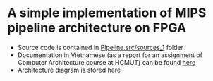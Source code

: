 # A simple implementation of MIPS pipeline architecture on FPGA
* Source code is contained in [Pipeline.src/sources_1](https://github.com/phamvannhatvu/mips-pipeline/tree/main/Pipeline.srcs/sources_1) folder
* Documentation in Vietnamese (as a report for an assignment of Computer Architecture course at HCMUT) can be found [here](https://github.com/phamvannhatvu/mips-pipeline/blob/main/Documentation.pdf)
* Architecture diagram is stored [here](https://viewer.diagrams.net/?tags=%7B%7D&highlight=0000ff&edit=_blank&layers=1&nav=1&title=PipelineForever.drawio#R7V1Zd5tIFv41PmfmQT7sy6Mdy51k4o7H7hwneemDJWJrIhk1womTXz8gAxL3FltRVRQSeeiWMBSI%2Bu6%2BnehvVi9%2FhN768SqY%2B8sTTZm%2FnOgXJ5qmu4YS%2Fy858is9olnpkYdwMX89pu4O3C5%2B%2B%2BnB7LTnxdzfFE6MgmAZLdbFg7Pg6cmfRYVjXhgGP4unfQuWxbuuvQcfHbideUt89G4xjx5fjzqmsjv%2B1l88PGZ3VpX0LysvOzk9sHn05sHPvUP69ER%2FEwZB9Ppp9fLGXyZvL3svr9ddlvw1f7DQf4qaXPAf7evs3v%2B5ev%2FRC6dfgu%2F%2Fvbh6nGi6%2FbrOD2%2F5nP7k9HGjX9k7eAiD5zW%2BXfHNe%2FfZ6env%2FeGHkf%2Byd2r6WH%2F4wcqPwl%2FxKelfnfSKFCMTK0PNz90b14zsxT7uv24zu5uX7vNDvvruVcQf0rdBfjNf%2Fnz2zj58%2FvHpn%2FcPt5a7%2Fvr4%2FXriWujFvIv%2Fo9z%2BdfbHFL2i%2BA09zf1kPeVEP%2F%2F5uIj827U3S%2F76M6aM%2BNhjtIrvf6HGH%2Bfe5nF7bvLl22K5fBMsg3C7kD49uzQv38THN1EYfPf3%2FmLNHP%2F%2BW%2FyXVfAjfdnJ9aG%2FWfze%2Fx5EXrT3PaZIf%2F%2B7P1%2Fsf10Gs%2B%2F5cxe3MvlzsomLmBrOlouHp%2FhYFCS%2FZRP%2FtMXTQ3JOctm34ClKKVdX8kfPyCU5gsFTg8bG2NEdjBXDEQwVB0Fl%2BnkqBCuXU5eEFUe71y1LMFZqUFECJYFYcSyMFUswVlRFRWC5O%2BePlUt7ak0tElbuHdMwFcFYaQiOIqJEYkVTNAwWXThYFASWq%2BmVALRcXp6R0TK37i1TNGeRHi2qSVBZhIshE2ssl0I4y%2FnlJQkrrmXrnmiskLEBEbT07v3ldbBZRIsgOWsWQ8IP9y7%2FAE5YLebz5B7nXrpufkUfsBPDk3799evOXs5%2FebfPN7P38%2FCvf96uJm69veA%2Fzc8S0yt5S0tvs1nMimgqQg%2FBRlEuLxXRAqntJvnzgt1YuUUmYYeyY6G%2F9KLFj6K1Sdq09A7XwSJ%2BwJzx2MB20i2w75vgOZz56VX71iFYyDFqFoq88MGP0EJbDOU%2Fmx5WKpZ0GFfxO79NvwZh9Bg8BE%2Fecro7CpC1O%2BdDkHCB7Ub%2Fz4%2BiXykr8J6joAhNOcAYYzD89Tn98%2FbLl%2BTLqZl9vXjZ%2F%2BPFL0pO87qnVbuiN0R7RxjnToMMfQoljFWruJAN%2BWAJjGN%2B5f3aO22dnLApf2B4n%2ByBGz%2BXUTg%2F%2FvD6BGxpSkM0dR2vpNz4D4tNIrwggdVoAVC05jIxd20p%2B7oClobJIo9BuPgdS2NvmZ4iM5en9mFZJLcESVBzk9MZ6e5rg1vbod2et9naw9hJTanfSqLOxW8rDbSVMQnHBxL1%2FvLdRTfd%2FkAJUgcc1yBZaIRttKDiw24bsX3WUXWGDPk%2BiKJgRVZjEkUGUa0u%2BXZLomVD7m7r7qll0WkoEJektXjr2ji0cTP9Y9ONjcgMo%2BZcw5KP%2BeMA3dl8TlDejnC3oNlgEBz8JB5vcNssHAnqyOLlNkht8RapXJJBLeMXbcWCW1zHhAYwK7sVPK%2FhirBDsc%2FQ6EgWiT%2BXRBTl5FJqvEJX8NL%2FFlE5gmXmqbXkkuJjkjiZ9gGiYo7Kk5yAomXYlOSEJANcqISedgtlJwbfvm18LmqYhiPBJ5rlrRJRvYy2m1z8phCEyXK5WG%2F8YxH4JvQT6j0L%2FEy%2BsxP4%2Fssi%2Bpy99vjznuc3%2FrYTs8mXTMoibpj8k0Z5aAuHVxofjg6Qr5PpALQxGOSygMoEZ7tQwy7D0dQoMQx1QnqIWM6DnYLjZpVtVkNvPL%2FNwh6XUdS3FPVu33tIsO3NczWWzGfKiXnRVexThnyL%2FlyNLPRT3y9BTdgelxkwtQ6BjLSaWjjKqaNlSlovNo4BmJMNEdtUXbB0oHe47Gyctn4FwyD%2FqLJnh%2BcbqgA%2FhEbIXTLPNUYUXEZd5fTIjuaHTcFqawo2dPUQKBjKuKZePxkpWDcFUHDG8faTGlarGL9e5DMg3zQtTFWpyHlYZNmc2oxDIDULeBadhvmNMpJa9ux8SQ17J29wiJi3iDwMCurTpc6OguBCAxZWtiKCgjRMQdFIQXQyyDQOk4ga5idLSUSaCCLCPuk09zH%2BeLkts%2B3i7zzQ5EdUzdHQW23DiAMz75mO3dWXz0%2BzkR%2FS8UPFtZxD4IcQqO6A%2BaErhB%2FiJOLbR2810hEdHanaQagViIzgQkMiIxGlUTopINeJgnBiPaKdJPdCIVBbfnznED7Vcifwl4xkKjzCMhNjrf830%2BwlSeeAKroJwyqNdX2rZiHO6RxNWjsNMRmZuTQQgyuHVam2BnClNcRVW0buwiwKq5qRw%2FM1EbnFOo7KJ27K9DtLll4aWyex9Px4adrxmD7MgXXDOi3aMnKoT7H0dTJDPo5mJ%2B5F%2BZE%2FAp090KHZTA10hvY3K6Bnj8hVjxmAVVubF21oUik8MD8JGaW0IFUVwc1pDEIs1H%2B42DD2uuR2YLnlSJsyJDOu6w3EprjeJQg5tiWSH9tqEaEWreJhI6j36MmBzaUsEVHTbLP3aE3Js6Of7jfrLcKyLpp7pLd59NbJxyiM%2F%2F87SG5yvvbDRfxAiX69O369O1gXHvq2ePGzptTJ9036sVK%2F2VLTa7GgKzvtNQ8p2RZEpolVHlJMiVtlvIFDg%2Bz1gtS%2FQVOVJfO%2B1%2BoSWXmJLLoEqLEyWDFYtBBvVQLHQUfQMgNt03Z1gkALo%2FC0CjAELVqIN2hx0HEYMjlviHSYMhm6AcyGNVL8RDIOqykd2VtzB%2Bpe9MxuFT1rH6iTGT7s4m1lvq6JYGcXrK9WKdkoDMihhWRwdnEK2nULTMuMd0mEPTMXAPR2oYV4C3tCRG1ML6JLL9KdzI4adn6RbSvgZ5jsWKfoBKP84fn6sXB47uN6FszZhOYOpby7OSlZbmbdDZuUYM1nU%2FYumkoqnb0iNaJsA%2Ffl0XyUR8dbyomFEcPmbuKFkS1AGJmkVnPsxZCC7Q2NTG2jVdHQqgAmKypbpk70aOhCbEsPjkJ%2B4NLnKuEKfMlBYORoBHlryYCGV1EPMWrYQK8ryLMHbgry7Ln4glxgpGkEeWuQo%2BaOtOnfekMvZmvNBrbQdWo0G9iwTURLJ5P5TA2Kqp00zLoLrX452YusEsOsw%2BoVU5952DKkEJvzWVNwQXoU7JVGnT8Ae7T22EcGPouQ%2FCyTU%2BXcKFb6FSsoMYaTgdBVrBgiDAQLR%2BFu5h1hfqw%2BJ9VUD7PGesAdxFwRHcQscmneSEQ0RGRbh0lEDS10KYlIhBVvkav8RiKiICLtEClIVQbchy9%2FeK40lIWHxujHwIwb2DKBup57V0bVsqCbGQTHANyBQJA2NoEh2LDUmhkEtRGChwFBWtUBQ7Czj4c5SEVEZkeQ8hiEyoxRqnBCtmhGKSJwOmJQBAZN%2BjntGIaCm07YOLT5JsZGGCwRGndoS3avpn5urxQu2X0vnKXFdJohOczoh4eZhMHgpDHu3Nof2zhqdvbh04lmbee93Yfxp4fo9SWNO9xkhxF5ugR%2FjtgtZl65dax%2BOquwsWL9dFDZRg2pqeWHmNbWzKUQYerhiOrBo5rahESoFtKfiDmqCZMAR1QPHtW0yfEY1UJi%2B6xRnb2OEdUHhWrajC6MaiHBduao5h86SdINixNZ1RO9TXtFmhRgmSmlNuE3s2drm424crVkUrW6OZCNqQutJDik6GiILi6D8KcXzrFb4flpgZNGRp9CnU9BVQlzs4Q6FRzsiz778ClYM%2BGAlf29a8seDrKBvXLqaqbQygQo7qkrE2KsAnHPay5EdaeA2vPzMGTjXwKvOOmtGYHDqd6optX%2BWA%2FRlJy02hg3dbTcaejAa0tPGgpb1dAHuiDXRUpJsOsF2W%2FnmqfncB7KNRJXV%2B3ZhDFRnRlxcSo3UtHEXb1G%2BMALVK2mhcEuA5f6CqdKvjEjL%2F7zwHJDelj1rbKQF7Y%2F6IVXXeMQVvQFb5Q%2FM18s47BUbBdtwhlTgaGOhtHOMLKtrDepFG5RejsJaYicuoR0tZPsqvoioUYPjpa9dmPWlNmjP%2FuOaG70LNV5lvJyoBrHEuT%2FzBxLmW%2BgONIoPvD23d8fPlbsqFK%2Fo49BuPgdM0dvmZ4%2FX4Txm37dY9%2FbRIezr7CsK%2BdSNR3YVWhLsttYjbuWl5tMY%2FYqS%2B1PY%2Ba5gKhsmnrUWvnTNfIjlz4ZvMAV4VdwcVHBNvkSUIWIYRVwDgVilTITSht5V1Zvt0dLOQ8UEklx%2BXeKouCLRxc4zvQOWZiuAdr208eDYaMau2GLdHGZFKqClb7bVz3ef4li8FeofaMi%2F2rDQb%2B40bMeryoi9L2xWkmEvkedao6aS3TW99izHpzIcHdeVs80JjMwG1KuuEYBGkN12qEewZImN2TP1bvTTtWw1%2B6t95uYHjaPjZlX%2F8yoANRZNvnkm3TDtYYaADfDRtWZFzMQLZvhp3f3JNfpi2102Decmx8HOoxExPBUwrRI9sBtrbrS5oDLTBq1adpZiEdWGqLXjWGadtOGzd19oTVDAdAFBmNf6M3vd28nl59vo%2FO%2Fv9x9en%2F24%2FzN5USEtThGB4YVHeA0gYxBdIBxd0AiRWAhNH2Z%2BWuiOjwmk7DqZ6v12c6WYc49nDjDSUPrapbqdRmJ6IdUdYjmZMcSyTNDhgiJtZsgXlT9tIPW%2FbIRtZJIOmYTDUw40YATbTIelIN%2Fh9Px%2FCqXFDMyFdHg9LjJVK5KWnZkClPjNPfUBk3bjoVSdRGUSjABU3odPb%2BVOS1liK%2FJ9eMX%2B9VxUI01091rjTC%2FXCyzq2TeUkkYJPYD06eWAORZnEb%2BxYAiP3K5xQ7tEhFD%2F1ysa9yFMX%2Fihn1syBPM9eHHR%2FbCxoVNFWucc6Sbpm2d6vMihFrAzLl8mQJtN%2B1zo57sJSvmqYsHmK6oNe1zI5kRbYIotQElRmPt3K1ZiF2XGzL4maftjuBvDH61KfjlMk0h%2BHWYidsY%2FNA%2Ba5jSywz8uGL7PPSeZo9MNJ0xMEGqcnXVA6lyhXlKkibMaT0kzJGJDZeUv39erUdS40VqzmHSmS0pndmy0BlOV7zyVze%2BN2dKamMe%2BL5UczSZWtqyozadkyesc7y9yg8mktqyCAbnHMvhO7%2F6oYRd%2B5zOHX64pZ7ABj9KjVMYXlAXZUO%2FxKhqfMKMMDREGD1MJ8fq4aCJaNdF1VZUkRKG2XjlXctfWN%2FBtWl6ya%2FqOl65jvLgj1WFUB72Z8cKILcITqW%2Bd2B96na2lZvRXy8KH%2ByhiKr1mks5Rx5ytCzyryp7eHi%2BVqNE4h8rIv9Zwx72G%2F%2FhYhP1TIyHIwwdLSvSHzoxQkAfNDFWX8CJGHE1wk1XQhy10lwrtVxbJOUx1EoVeSiPv1YK%2BykL0UoFdkcuC0EfdP6yYTYkV1HDoqGDnDZKbAMjyoSZ0IwcMTbkAaYIsmA%2B%2F7OcLGSGtzSoheEmWtRqUL3ps10ZEXrZbAG52gMMGqS7%2BstYvS3KWKEmiYp0COpBEnDUO1ppEDmeOk5pZmiEj%2BkHJGPAzByRQwuCovFYqJu0JFHQgUz6IlOkxlr6jMN0xQsafsN0dwd6MMFdjfyzSgkTxnnUqvJ%2BZiSE%2B26PJDR4EtoNr2JAQ0ImUpfQBBI9ddINiV0RfimdEJ6Z%2FhEfmH6exgteTa8QTXUb1iEzxbSo1oV2QV5mXlOta7Io1yXvJPN2d8fKDh1Dlyl5uEMSF0QpXooLR2SuLGPn%2BZW%2Fkqe98yHAPinL1Q6kmzOEvcVp%2BmdXA9bqwRr98uezd%2Fbh849P%2F7x%2FuLXc9dfH79cT7B66IEn%2BGlm%2FefTmW7JLkDv3No8VfiKZSaaFGgCDJhahaQepXTOTAV3ErWTuVzh6r3Zfw48199QCjYoac0CIS3Zua1YsR2RzmVqgHkaMcCfJDS0bdt5XUw1qR1htUguzZjQW%2BZHLm9FAAu1BepMb1mBSYlbvNpKTdP1qmJEWWkm2WCZRcJjM3b7lBt%2BB5e%2F3FH03XffUpsQsMuUadhNnhjb%2BakreeHTEVoMEpRJ7qy2woDA3OcW44QNn92Hl1CeDlnlXoxGa9dBU1ZjNFcuiqLvWkhbrXoHLnDmKmLAzMsemCIQOVJ0afTB7k9tkKHQjxjFPMmxxOGFvJgecXvfoPc2XfoiAPXYwhs5QTS9upsjZdeSN5p9dno%2Buy0dtnzRv34fNi13pxq5a40u2zwMt3agf2p1adPs1HuT9lG2MGDRO6Bku1GuZtZJlxjRxX6WzD5%2B2tORFz7i1xcgeUYP3kj4kIoZ7E7c0ex6h7DFniTlbK2WPZcxQOWRmmI1KHB4zVIvwtukT0MFKVueed6yZoSVmHE2BctSTLorFUGhiEFBHkSDq8iI4PpSfoQVuZIpoN4CpRKq0rQOtPNJVt%2Bg4GmoaF1KYJO3GaPTQjZE8sUfBFBcr6cF6JDZexBbD3T1MYuucMcSJ2KqGmImMQ1saSbrxSrwo6WB1yBnJPeddwHw8lETcPBmvzk3ESslDN5Ilv9jCORvxk1neKvEDPd1v1lsYZdJrj3I2j946%2BRiF8f9%2FB8lNztd%2BuIgfKBEiu%2BPXu4N1zqZvixd%2FnvqXtmnL6ccE3Yk7ZzHzlmeptFot5vPkWfY9VK7sBNbCJwXlR27J1JQxcUtftkSkhTpj%2FrKA%2FGXTPXX3%2F9FyT5gQKp1r3MLpFtw7zh6bKmBZFhicI7S7BkttAK7ETRsoeeQabSBLey2Wgk2g7c1RWeDfKm8sYeFCJHaZNtGaSBy3ZqX%2BmT7OLYiZftJWSSDPp%2B30OERZURsQy4yMNm3Ms%2B7UPUmRJDPatLvrSBYh49px%2BIgV2KfCqookCDUycYbCayuLbSnr5d05Isyxk8W27zTAjshOFsSNtJlHV8dOFnL40OhbWSCYyt%2FKgoxt7DUesX3k2EYlfqraUN3l0bhKtcqaxpSrH6j%2FW1WQhhkpYadyrH2PbheWROaqrlbY2knfURj6rDJEZJ1bUjfUxutCnOiC%2FNF616ltUmn5SGNMaczWMk4mhyCjJjGkozUt1pWrwNzGVW0XMZCSDWGG%2B5pcmrTmDeH%2BEGrh9jpk2702iXdhwjKtSx9OwOoeoSp74uoOJPUXqHrdMB3Ye7DtBbYli%2BQieINGycWYgi3tMCQXomBeMbm22W%2FoAjXLEC%2B7woR%2BkrYX2FUluEIpmHkXgzEOODDJijTK7t3AWKM04xSjQ2%2FgDj0NTmxj6tBrWMLGw6GHetDUOvTwFdnzc3XoOfyr6o5XVevZkYeoi6UjD04cZqStaXB%2BfZ22hi7IH613ZcrREG2dzecxmjeM%2FBrHKrXcXn0Y7IJQyATqcQSw6paNQCi3k5DjouYKA7lGWl5Q2f6VGdniGNf0Ol5KufEfFpuosi0RTU7LfBHGhPNa5%2BB7m0hyMm1R6QCbn%2BYlDDVpLvw6tTvMSx1oWgXQphAOs1NbfauBptmGTtNsQ1HtN8DkXoNav9IBpegN46TMeB5%2Fv08eSTkSv8%2FOxlYzRbAffUUBYtqhLqNAg3l5BV1ghMOpC7pIGxJx%2BLfrPDbCGmvrABExT%2BoW0WJ2DAKIwCy7YiBuiVslU3PKE7eUlrLBMTpeYFdlhrEiOmyYXH36jMhu83OxWnpPPsmOrJsUFu9YlJbgG1vSS9e6XCyXGcHN%2FW%2Fe87YZ77Damc2C5dJbb%2Fx5gXI6mKo2QUkjmapVBRnp3W6Sn%2Fb0EP%2B2drcjDzGD0sJbRn745EX%2BecJxucgDDReHKoPoJHEfRFGwysC510mC4HIpkBMZgpV02xxqcAZSM6DxG17Hv2FzPpuI1vHRbi9q%2FQiabGIbhjxohTYnGY0aXvEXhxpOJStlLy9BA77BjZxBA3aTwMhFknP2OHsv7u27k8R5Xd0k6yl41SpoiHqeqBAnpWXO27Pavf8Wg8LU%2BF9hB8S6V2AVML0HsHKdQWRx6ziZ4MPHEXuisAfzXWixx6z1s1DsaQh7r73yY0MlsWj6d2BwQ6HuGH0GxKF5DdxkBiUo7eKynfNNegElDiUnwvhyyxV5AbO5Nzg980iAqSp8kKl2bpHcCzRxxG%2F6eXoU%2FDIW2r1WsQPXajKpU9mDpUYHS9htXoXB6GHAEsceRj9oj35QkzAwh6UfFIB2QmiEQ%2FaDQl%2BHAD%2BoPvpBGxAutSNUbehy5%2BY6MbD5utPWaqsYJTFis30YrBWL%2BrDQmrFNG7rIJQANHAiUqIaWEwgTDCqGRDrZdhQwD6WM2TxhoZgkNlvm2ndTMAAnpG7HfXJB6upNp3qdDhUFrNBkYgUp2abb9GsQRo%2FBQ%2FDkLae7owA3u3M%2BBME6hdb%2F%2FCj6lWpE3nMUFIG3N9jQbjXmtVxut8RibR60kVqltfHLxmlHjTHZTW9qEEGOwsWr7s8qUEehb0L9gFCNIDRUZ%2FTQLqOMr%2B6Rh9aKPFpuFztsS%2BtmhO5Aav21oV9RKO%2FG0WUJIMslmYQnYk3V7FPbhXFDoOuCJtbUYcTqZUXWNsJyArYJLMS5gCZ2Fo2OTHGOTBtgXCcIe2LpIZ0j0wGVMRPS%2FXSSdsE5oZOMTaywDcORWToaDMOrmiibK41gYwVma5J%2FAdYZ%2F%2FRfEl6XlCizlcB5gLgscFy6PS23Y7i%2BStG6Xm9%2BIeL%2BWVgbPA%2B9p9njiETRSITpMbRAbJhmIxRlOCzz%2FjkWVdJgjKHtXAnOfUuE%2FKa01ig2NVciS4RV6Ef2yE%2Fl7o1aWS1wNdguoWetjDBrtyN7ytqK7FqJfNn7C7mtCB%2BW1s5b3nLL933ilaYKO94nai4fI%2FnsUMnnrh6SLHms6WMxrpAl7zCOjDPRNsv8i%2BUeyZw61JOOnsdu8j4jDiqtVRAdQIuJurgNLtQwki5UguM4OQNNdbj4pNBHLdUVCU9NYwRPLUkYMYtr9Ru%2FIe8ITq994y1nz%2FFLjPEmlxPJSw%2BEr7vOy5SPNRzb6TN%2BqAHjxVBOdcrSBF2DS%2FWJwNXllyBafZ1dRc%2FR5ffr7x%2F%2Ffrif8O83PPaWEdJGzIYCuLEkzxljpjx2TopreKPskVmpqUSAYyt%2BBPgwAU6tqqJibm4AhyF3xq0ZiAJWVcYanV5rdFBb94Y1OqhmpmGRDoyBGvh2WSPnYk0QVD8EhLZVZahFOl29qDuypA5u506rvvyoMQ%2FGuxffTEn2S0mkuaKOO3eC7VbCxpGq5jhuHM5LGDeORHJAySCFLsTuXKYj76d0Rvn3bqpr6QvHErvtKx9spB6NJaLOGWE434iZ%2BFWxff9utYoVKq9zhvAIJgKYWOV9NJ3nIxZM2Ja%2B2RwUa8rd3TKAibZ3GRyD0LB3mVgo4Qg9w%2FZQLcBU5gYvd5wfC%2Fxo5SKEn5RiEceu7xIzdL4dci4Ke%2B2DM8eCPVoxCrEnpRTFUekesCcV35Mr65Fe8Ko1C0kBP%2BwtHiWvbAikTbxFCGyYeSsWgdglLA51h4sh2LZcTQo%2BwSrUOGKYO9M5F7JYLlp7fvbsfINw6ugpb9rRrrA7%2BWS9%2FhyuhLYPh%2BVwlashg05dVWLXLCSDcMtwOqpXEiOQeioARKCMCr6GXf7Hbl9KBj%2FqiBOEn4yutUyZLzLATTjriL0OafedG9JUA7E27z5PgmmeA22ZptYjRFE1B3VZSMNpmlwMh5IfxdcQ0HBk4zIIf3rhXGFPAdu%2Bdw3me%2FEpPGlDAS1Lo5TTmGULpQANtD9G2XKNbWeYxcUw65%2FL0NkSHOMQSYrjrt6aIeNYHUCJH2w5Sj1fHPZAldLewtGUFKaEtqbtSr4pQdce3hzYrdta4XBtodwW5jCz4rZy6sQ45pL2aOw74pwPq0eo5WyVKaeGXGNfdNryEt2qWUgKBOKYy8e1H3pP85O8ecfAvZw9ZwJqwDiHxR20cGo4RFYsmnCwY4emrnJXAjQpp5qu9AomkA6q6W7ML5XdP8qesBBcPVckh%2FeGFUU%2Frpy1%2FZ%2Fru4%2Fvb6%2BX%2BoTgQe%2BIqHKfo8x1abLUYRpAw0KhuMaqGgR1Q%2FC19%2FtAC7zo%2BKl9MNaOIjLM%2BVfe7%2Bxniu5VMpNG7eiGxk0nBNEQmjtD3dfEFERDUJ3JnAFNHwyc35mGPv74PvHe%2F724%2B3x1%2FZ%2BL9%2F7szZ8rQm3%2Flb9i1%2F1%2BfwJT%2B374Wb%2BUWQzqbeKGSIraaxjXsV9cNSXWuiIcra3qZdnZLFQxxOkA2rTgoM7G%2FjLYBnF3gDF1urDivKY9HDw%2FL1lvfEEmIlv8dr2CAXDSJ5%2F%2B%2B%2BkyWF9%2F979Gd3%2F9fnNzZ4bXE%2Bx7uf1y%2B%2Fd69nd8pCObEEnRLIoFOiqc%2FfhpALCoDWvoKezZsiZilXlmrEiEsnB8D8MkgpCk1uYgJBu6DlnBDbtxEta4DLw5hl386j949%2F6yiDak5JSnmALspTIuXtw8PzEvMFY5WxhV9Fe8%2FiTfpuZprhPl1IADDDUm4NOKTvMJ8AQx4U1fH16%2B%2FnfjG9O7Z8N89%2FQuVuTeETrF%2Fek%2FbCkyfmHL7%2FF%2F%2F6X%2B%2B0Szti2A7sP400Py6cbfPg88PH2Z%2BettyvFwGBxzdrUDi6OJVXohC9tN%2Fm6t9YKVHNnn3BPBjS1JIgfkPBTzQB2VjGPFegcDrbCQzct5AiOCSoUpxMqfiNnz2AROXBM4pMkRmrKRWnfRtYDTAc%2BdGArpdoT7oRuy7QFHRiaGpjKIFnD3QRQFqwybr%2BVRk5L6qEqabA4jOBkRd9%2Fm1QCO%2FAOwXOy7P3W7V98lf2AitPW5AfUol07I6Wr1OhJEeAnNX%2FobmncseMpzArsCCi0kA6JwsvJb77cXEvwYjEKqZc4udqnKVTDcD7tUytwWeFUM2xIJUM11T23aPBYlpq%2FieId%2Bs%2B7Im4Bzk0fFp0TxgdyKUBYuVvPBYaPpIUkn1KxiIromEmw4dbsxudpwkreHeVxHIiQptlXsHCYYSZoL9RNWSGJY3d3WhQSr0eoGwKHzGU%2BAI2MFx49YufWHq3iZrQnIMBxdKMGo9IpXkqCjFMm958lv5F3APV24MdwsuVI92UutzBMtycmVx8ekoRFpuqcWpUEKG11J1ZzKqubTvJtTEaPaGiKG0QwhUwqMEJFynXiZIcStw54yZslrEqmQFshp6NcUoR97DhlTvwXTREBhR1l5ys%2FBaWxV3LENXBXXEQlQVadX2PavlcNCJm4C9pSN3I0VeKBIizUvjQ5MsE0tYSmxWLK%2FPLwL%2FlloQWS%2FfXsx%2B72aPkTsR5rKnLggSUqsDvVg6nwytBLy51AnlDEDmIIQdh1siqmQWiEVcg971j%2FPwfZwEM79cDJ75URn2%2BXCf00m%2B8f%2FvQVEdkVpRiXT1Ss8OIeWAlzFPZikAFuGBvoOsmHphTV5JAAT3ww2I0e%2BypuvOqZ76oBOBNSslbSYhNwV4wxxV33krsPkrhpL7uroXAosRPFT7NsZ%2BSl3a8iEla30hQ9oKQl5KXb3IF5qjLx0mLxUZ8lLLdCMzWBCbgZpTf6cFaN%2B5Ky8OaumoL631JXaaCkJOSv2WCLOao6cdZic1WDJWV29Iy%2FN%2FMbCFFPmzviRfdayT4uZXgpXYleQy4x3Yg99De98ZUuo3py%2Fk%2FUo2Z%2FJkP05CkgzZmOkZ8tkyf%2BiWCPOCh9ZI3ebHfVzpLfZ0VKKfNwR%2B4VE2uyIyfL3tR4lk7UYMllbBfOtMt9AVy6rFzUJUVx20G2whsplbR2kCdFzWbiUhCooFuQizXfEZPk7YY%2BSybLs5%2BVoSpEddgzm82ejuDxnZKPc3aC6c2oXK5M7OELxYvKxUlxqU9MXbuRujLibw5K7WTow1NlEgIAKmUckBaSBjlpkH7Z6VnqXxfzoTXXVOXUcd%2FevsK7euXcbc7xhcTva0oJyNlnqeZzSigAf1BkY0%2FHXMEhAsDs99NaPV8E82e%2Fp%2FwE%3D)
